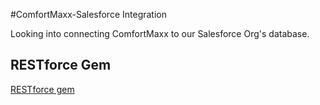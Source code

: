 #ComfortMaxx-Salesforce Integration

Looking into connecting ComfortMaxx to our Salesforce Org's database.

## RESTforce Gem
[RESTforce gem](https://github.com/ejholmes/restforce)
